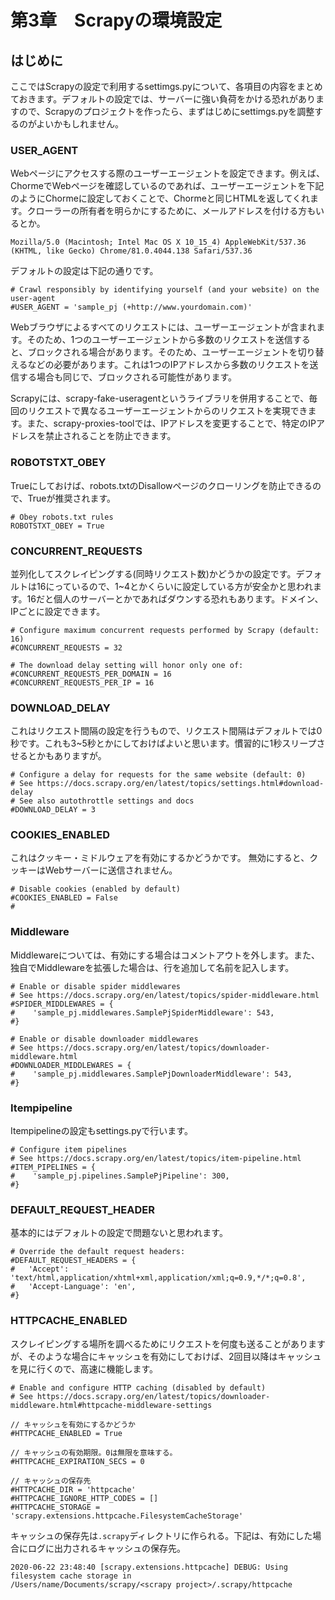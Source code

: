 # 第3章　Scrapyの環境設定

## はじめに

ここではScrapyの設定で利用するsettimgs.pyについて、各項目の内容をまとめておきます。デフォルトの設定では、サーバーに強い負荷をかける恐れがありますので、Scrapyのプロジェクトを作ったら、まずはじめにsettimgs.pyを調整するのがよいかもしれません。

### USER\_AGENT

Webページにアクセスする際のユーザーエージェントを設定できます。例えば、ChormeでWebページを確認しているのであれば、ユーザーエージェントを下記のようにChormeに設定しておくことで、Chormeと同じHTMLを返してくれます。クローラーの所有者を明らかにするために、メールアドレスを付ける方もいるとか。

```text
Mozilla/5.0 (Macintosh; Intel Mac OS X 10_15_4) AppleWebKit/537.36 (KHTML, like Gecko) Chrome/81.0.4044.138 Safari/537.36
```

デフォルトの設定は下記の通りです。

```text
# Crawl responsibly by identifying yourself (and your website) on the user-agent
#USER_AGENT = 'sample_pj (+http://www.yourdomain.com)'
```

Webブラウザによるすべてのリクエストには、ユーザーエージェントが含まれます。そのため、1つのユーザーエージェントから多数のリクエストを送信すると、ブロックされる場合があります。そのため、ユーザーエージェントを切り替えるなどの必要があります。これは1つのIPアドレスから多数のリクエストを送信する場合も同じで、ブロックされる可能性があります。

Scrapyには、scrapy-fake-useragentというライブラリを併用することで、毎回のリクエストで異なるユーザーエージェントからのリクエストを実現できます。また、scrapy-proxies-toolでは、IPアドレスを変更することで、特定のIPアドレスを禁止されることを防止できます。

### ROBOTSTXT\_OBEY

Trueにしておけば、robots.txtのDisallowページのクローリングを防止できるので、Trueが推奨されます。

```text
# Obey robots.txt rules
ROBOTSTXT_OBEY = True
```

### CONCURRENT\_REQUESTS

並列化してスクレイピングする\(同時リクエスト数\)かどうかの設定です。デフォルトは16にっているので、1~4とかくらいに設定している方が安全かと思われます。16だと個人のサーバーとかであればダウンする恐れもあります。ドメイン、IPごとに設定できます。

```text
# Configure maximum concurrent requests performed by Scrapy (default: 16)
#CONCURRENT_REQUESTS = 32

# The download delay setting will honor only one of:
#CONCURRENT_REQUESTS_PER_DOMAIN = 16
#CONCURRENT_REQUESTS_PER_IP = 16
```

### DOWNLOAD\_DELAY

これはリクエスト間隔の設定を行うもので、リクエスト間隔はデフォルトでは0秒です。これも3~5秒とかにしておけばよいと思います。慣習的に1秒スリープさせるとかもありますが。

```text
# Configure a delay for requests for the same website (default: 0)
# See https://docs.scrapy.org/en/latest/topics/settings.html#download-delay
# See also autothrottle settings and docs
#DOWNLOAD_DELAY = 3
```

### **COOKIES\_ENABLED**

これはクッキー・ミドルウェアを有効にするかどうかです。 無効にすると、クッキーはWebサーバーに送信されません。

```text
# Disable cookies (enabled by default)
#COOKIES_ENABLED = False
#
```

### Middleware

Middlewareについては、有効にする場合はコメントアウトを外します。また、独自でMiddlewareを拡張した場合は、行を追加して名前を記入します。

```text
# Enable or disable spider middlewares
# See https://docs.scrapy.org/en/latest/topics/spider-middleware.html
#SPIDER_MIDDLEWARES = {
#    'sample_pj.middlewares.SamplePjSpiderMiddleware': 543,
#}

# Enable or disable downloader middlewares
# See https://docs.scrapy.org/en/latest/topics/downloader-middleware.html
#DOWNLOADER_MIDDLEWARES = {
#    'sample_pj.middlewares.SamplePjDownloaderMiddleware': 543,
#}
```

### Itempipeline

Itempipelineの設定もsettings.pyで行います。

```text
# Configure item pipelines
# See https://docs.scrapy.org/en/latest/topics/item-pipeline.html
#ITEM_PIPELINES = {
#    'sample_pj.pipelines.SamplePjPipeline': 300,
#}
```

### DEFAULT\_REQUEST\_HEADER

基本的にはデフォルトの設定で問題ないと思われます。

```text
# Override the default request headers:
#DEFAULT_REQUEST_HEADERS = {
#   'Accept': 'text/html,application/xhtml+xml,application/xml;q=0.9,*/*;q=0.8',
#   'Accept-Language': 'en',
#}
```

### HTTPCACHE\_ENABLED

スクレイピングする場所を調べるためにリクエストを何度も送ることがありますが、そのような場合にキャッシュを有効にしておけば、2回目以降はキャッシュを見に行くので、高速に機能します。

```text
# Enable and configure HTTP caching (disabled by default)
# See https://docs.scrapy.org/en/latest/topics/downloader-middleware.html#httpcache-middleware-settings

// キャッシュを有効にするかどうか
#HTTPCACHE_ENABLED = True

// キャッシュの有効期限。0は無限を意味する。
#HTTPCACHE_EXPIRATION_SECS = 0

// キャッシュの保存先
#HTTPCACHE_DIR = 'httpcache'
#HTTPCACHE_IGNORE_HTTP_CODES = []
#HTTPCACHE_STORAGE = 'scrapy.extensions.httpcache.FilesystemCacheStorage'
```

キャッシュの保存先は`.scrapy`ディレクトリに作られる。下記は、有効にした場合にログに出力されるキャッシュの保存先。

```text
2020-06-22 23:48:40 [scrapy.extensions.httpcache] DEBUG: Using filesystem cache storage in
/Users/name/Documents/scrapy/<scrapy project>/.scrapy/httpcache
```

